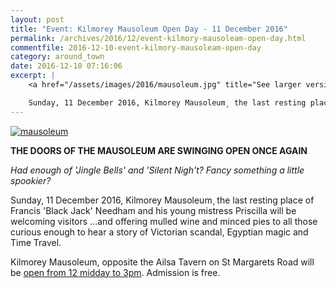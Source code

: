 ```yaml
---
layout: post
title: "Event: Kilmorey Mausoleum Open Day - 11 December 2016"
permalink: /archives/2016/12/event-kilmory-mausoleam-open-day.html
commentfile: 2016-12-10-event-kilmory-mausoleam-open-day
category: around_town
date: 2016-12-10 07:16:06
excerpt: |
    <a href="/assets/images/2016/mausoleum.jpg" title="See larger version of - mausoleum"><img src="/assets/images/2016/mausoleum_thumb.jpg" alt="mausoleum" width="150" class="photo right" /></a>

    Sunday, 11 December 2016, Kilmorey Mausoleum¸ the last resting place of Francis 'Black Jack' Needham and his young mistress Priscilla will be welcoming visitors ...and offering mulled wine and minced pies to all those curious enough to hear a story of Victorian scandal, Egyptian magic and Time Travel.
---
```


<a href="/assets/images/2016/mausoleum.jpg" title="See larger version of - mausoleum"><img src="/assets/images/2016/mausoleum_thumb.jpg" alt="mausoleum" class="photo right" /></a>

**THE DOORS OF THE MAUSOLEUM ARE SWINGING OPEN ONCE AGAIN**

*Had enough of 'Jingle Bells' and 'Silent Nigh't? Fancy something a little spookier?*

Sunday, 11 December 2016, Kilmorey Mausoleum¸ the last resting place of Francis 'Black Jack' Needham and his young mistress Priscilla will be welcoming visitors ...and offering mulled wine and minced pies to all those curious enough to hear a story of Victorian scandal, Egyptian magic and Time Travel.

Kilmorey Mausoleum, opposite the Ailsa Tavern on St Margarets Road will be [open from 12 midday to 3pm](https://stmargarets.london/event/event/200705145954). Admission is free.
